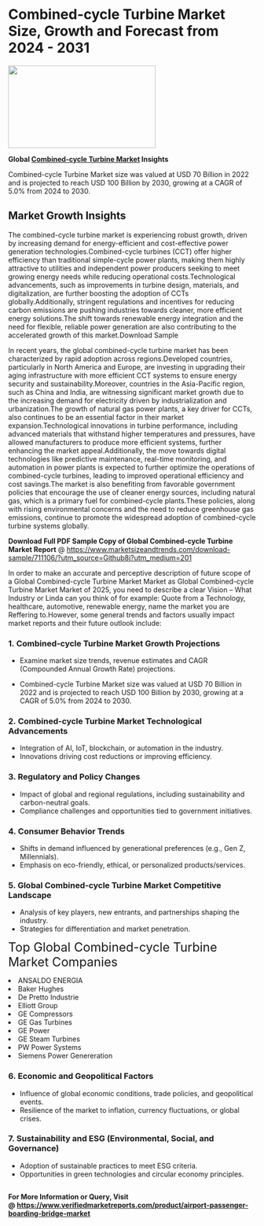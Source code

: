 <H1>Combined-cycle Turbine Market Size, Growth and Forecast from 2024 - 2031</H1><img class="aligncenter size-medium wp-image-584254" src="https://thirdeyenews.in/wp-content/uploads/2024/09/Global-Market-Research-300x168.jpeg" alt="" width="300" height="168" /><p><strong>Global&nbsp;<a href="https://www.marketsizeandtrends.com/download-sample/711106/?utm_source=Github8j?utm_medium=201">Combined-cycle Turbine Market</a> Insights</strong></p><p>Combined-cycle Turbine Market size was valued at USD 70 Billion in 2022 and is projected to reach USD 100 Billion by 2030, growing at a CAGR of 5.0% from 2024 to 2030.</p><p><h2>Market Growth Insights</h2> <p>The combined-cycle turbine market is experiencing robust growth, driven by increasing demand for energy-efficient and cost-effective power generation technologies.Combined-cycle turbines (CCT) offer higher efficiency than traditional simple-cycle power plants, making them highly attractive to utilities and independent power producers seeking to meet growing energy needs while reducing operational costs.Technological advancements, such as improvements in turbine design, materials, and digitalization, are further boosting the adoption of CCTs globally.Additionally, stringent regulations and incentives for reducing carbon emissions are pushing industries towards cleaner, more efficient energy solutions.The shift towards renewable energy integration and the need for flexible, reliable power generation are also contributing to the accelerated growth of this market.Download Sample</p> <p>In recent years, the global combined-cycle turbine market has been characterized by rapid adoption across regions.Developed countries, particularly in North America and Europe, are investing in upgrading their aging infrastructure with more efficient CCT systems to ensure energy security and sustainability.Moreover, countries in the Asia-Pacific region, such as China and India, are witnessing significant market growth due to the increasing demand for electricity driven by industrialization and urbanization.The growth of natural gas power plants, a key driver for CCTs, also continues to be an essential factor in their market expansion.Technological innovations in turbine performance, including advanced materials that withstand higher temperatures and pressures, have allowed manufacturers to produce more efficient systems, further enhancing the market appeal.Additionally, the move towards digital technologies like predictive maintenance, real-time monitoring, and automation in power plants is expected to further optimize the operations of combined-cycle turbines, leading to improved operational efficiency and cost savings.The market is also benefiting from favorable government policies that encourage the use of cleaner energy sources, including natural gas, which is a primary fuel for combined-cycle plants.These policies, along with rising environmental concerns and the need to reduce greenhouse gas emissions, continue to promote the widespread adoption of combined-cycle turbine systems globally.</p><p><span class=""><strong>Download Full PDF Sample Copy of Global Combined-cycle Turbine Market Report</strong> @ <a href="https://www.marketsizeandtrends.com/download-sample/711106/?utm_source=Github8j?utm_medium=201" target="_blank">https://www.marketsizeandtrends.com/download-sample/711106/?utm_source=Github8j?utm_medium=201</a></span></p><p>In order to make an accurate and perceptive description of future scope of a Global&nbsp;Combined-cycle Turbine Market Market as Global&nbsp;Combined-cycle Turbine Market Market of 2025, you need to describe a clear Vision &ndash; What Industry or Linda can you think of for example: Quote from a Technology, healthcare, automotive, renewable energy, name the market you are Reffering to.However, some general trends and factors usually impact market reports and their future outlook include:</p><h3>1.&nbsp;<strong>Combined-cycle Turbine Market Growth Projections</strong></h3><ul><li>Examine market size trends, revenue estimates and CAGR (Compounded Annual Growth Rate) projections.</li><li><p>Combined-cycle Turbine Market size was valued at USD 70 Billion in 2022 and is projected to reach USD 100 Billion by 2030, growing at a CAGR of 5.0% from 2024 to 2030.</p></li></ul><h3>2.&nbsp;<strong>Combined-cycle Turbine Market Technological Advancements</strong></h3><ul><li>Integration of AI, IoT, blockchain, or automation in the industry.</li><li>Innovations driving cost reductions or improving efficiency.</li></ul><h3>3.&nbsp;<strong>Regulatory and Policy Changes</strong></h3><ul><li>Impact of global and regional regulations, including sustainability and carbon-neutral goals.</li><li>Compliance challenges and opportunities tied to government initiatives.</li></ul><h3>4.&nbsp;<strong>Consumer Behavior Trends</strong></h3><ul><li>Shifts in demand influenced by generational preferences (e.g., Gen Z, Millennials).</li><li>Emphasis on eco-friendly, ethical, or personalized products/services.</li></ul><h3>5.&nbsp;<strong>Global Combined-cycle Turbine Market Competitive Landscape</strong></h3><ul><li>Analysis of key players, new entrants, and partnerships shaping the industry.</li><li>Strategies for differentiation and market penetration.</li></ul><p data-pm-slice="1 1 []"><span style="color: inherit; font-family: inherit; font-size: 25px;">Top Global Combined-cycle Turbine Market Companies</span></p><div class="" data-test-id=""><p><li>ANSALDO ENERGIA</li><li> Baker Hughes</li><li> De Pretto Industrie</li><li> Elliott Group</li><li> GE Compressors</li><li> GE Gas Turbines</li><li> GE Power</li><li> GE Steam Turbines</li><li> PW Power Systems</li><li> Siemens Power Genereration</li></p></div><h3>6.&nbsp;<strong>Economic and Geopolitical Factors</strong></h3><ul><li>Influence of global economic conditions, trade policies, and geopolitical events.</li><li>Resilience of the market to inflation, currency fluctuations, or global crises.</li></ul><h3>7.&nbsp;<strong>Sustainability and ESG (Environmental, Social, and Governance)</strong></h3><ul><li>Adoption of sustainable practices to meet ESG criteria.</li><li>Opportunities in green technologies and circular economy principles.</li></ul><h2><strong style="font-size: 14px;">For More Information or Query, Visit @&nbsp;</strong><a style="background-color: #ffffff; font-size: 14px;" href="https://www.marketsizeandtrends.com/report/combined-cycle-turbine-market/" target="_blank">https://www.verifiedmarketreports.com/product/airport-passenger-boarding-bridge-market</a></h2>